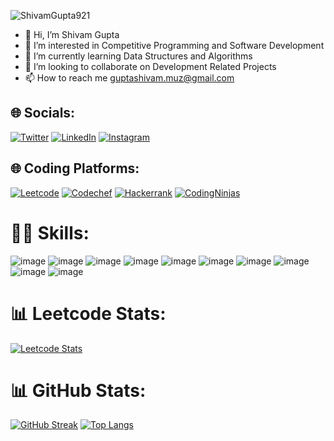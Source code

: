 <p align="left"> <img src="https://komarev.com/ghpvc/?username=ShivamGupta921&label=Profile%20views&color=0e75b6&style=flat" alt="ShivamGupta921" /> </p>

- 👋 Hi, I’m Shivam Gupta
- 👀 I’m interested in Competitive Programming and Software Development
- 🌱 I’m currently learning Data Structures and Algorithms
- 💞️ I’m looking to collaborate on Development Related Projects 
- 📫 How to reach me guptashivam.muz@gmail.com

## 🌐 Socials:
[![Twitter](https://img.shields.io/badge/Twitter-1DA1F2?style=for-the-badge&logo=twitter&logoColor=white)](https://twitter.com/Shivamgupta921)
[![LinkedIn](https://img.shields.io/badge/LinkedIn-0077B5?style=for-the-badge&logo=linkedin&logoColor=white)](https://www.linkedin.com/in/shivamgupta921/)
[![Instagram](https://img.shields.io/badge/Instagram-E4405F?style=for-the-badge&logo=instagram&logoColor=white)](https://www.instagram.com/_gupta_shivam__/)

## 🌐 Coding Platforms:
[![Leetcode](https://img.shields.io/badge/-LeetCode-FFA116?style=for-the-badge&logo=LeetCode&logoColor=black)](https://leetcode.com/anonymous921/)
[![Codechef](https://img.shields.io/badge/Codechef-%23B92B27.svg?&style=for-the-badge&logo=Codechef&logoColor=white)](https://www.codechef.com/users/shivamgupta921)
[![Hackerrank](https://img.shields.io/badge/-Hackerrank-2EC866?style=for-the-badge&logo=HackerRank&logoColor=white)](https://www.hackerrank.com/profile/guptashivam_muz)
[![CodingNinjas](https://img.shields.io/badge/coding%20ninjas-DD6620?style=for-the-badge&logo=codingninjas&logoColor=white)](https://www.naukri.com/code360/profile/codezero)

# 👨‍💻 Skills:
![image](https://img.shields.io/badge/C-00599C?style=for-the-badge&logo=c&logoColor=white)
![image](https://img.shields.io/badge/C%2B%2B-00599C?style=for-the-badge&logo=c%2B%2B&logoColor=white)
![image](https://img.shields.io/badge/CSS3-1572B6?style=for-the-badge&logo=css3&logoColor=white)
![image](https://img.shields.io/badge/MySQL-00000F?style=for-the-badge&logo=mysql&logoColor=white)
![image](https://img.shields.io/badge/HTML5-E34F26?style=for-the-badge&logo=html5&logoColor=white)
![image](https://img.shields.io/badge/Python-FFD43B?style=for-the-badge&logo=python&logoColor=blue)
![image](https://img.shields.io/badge/MongoDB-4EA94B?style=for-the-badge&logo=mongodb&logoColor=white)
![image](https://img.shields.io/badge/JavaScript-323330?style=for-the-badge&logo=javascript&logoColor=F7DF1E)
![image](https://img.shields.io/badge/Microsoft_Word-2B579A?style=for-the-badge&logo=microsoft-word&logoColor=white)
![image](https://img.shields.io/badge/Microsoft_Excel-217346?style=for-the-badge&logo=microsoft-excel&logoColor=white)


# 📊 Leetcode Stats:
[![Leetcode Stats](https://leetcard.jacoblin.cool/anonymous921?ext=heatmap)](https://leetcode.com/anonymous921)

# 📊 GitHub Stats:
[![GitHub Streak](https://streak-stats.demolab.com?user=ShivamGupta921&theme=hacker&border_radius=5&date_format=j%20M%5B%20Y%5D)](https://github.com/ShivamGupta921) [![Top Langs](https://github-readme-stats.vercel.app/api/top-langs/?username=ShivamGupta921&layout=compact&theme=vision-friendly-dark)](https://github.com/ShivamGupta921)
